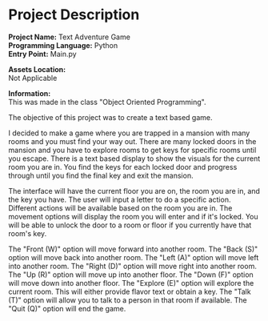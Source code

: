 # Project Description
**Project Name:** Text Adventure Game <br />
**Programming Language:** Python <br />
**Entry Point:** Main.py <br />

**Assets Location:** <br />
Not Applicable

**Information:** <br />
This was made in the class "Object Oriented Programming".

The objective of this project was to create a text based game.

I decided to make a game where you are trapped in a mansion with many rooms and you must find your way out.
There are many locked doors in the mansion and you have to explore rooms to get keys for specific rooms until you escape.
There is a text based display to show the visuals for the current room you are in.
You find the keys for each locked door and progress through until you find the final key and exit the mansion.

The interface will have the current floor you are on, the room you are in, and the key you have.
The user will input a letter to do a specific action.
Different actions will be available based on the room you are in.
The movement options will display the room you will enter and if it's locked.
You will be able to unlock the door to a room or floor if you currently have that room's key.

The "Front (W)" option will move forward into another room.
The "Back (S)" option will move back into another room.
The "Left (A)" option will move left into another room.
The "Right (D)" option will move right into another room.
The "Up (R)" option will move up into another floor.
The "Down (F)" option will move down into another floor.
The "Explore (E)" option will explore the current room. This will either provide flavor text or obtain a key.
The "Talk (T)" option will allow you to talk to a person in that room if available.
The "Quit (Q)" option will end the game.